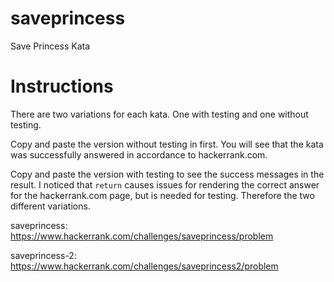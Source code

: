 # saveprincess
Save Princess Kata

# Instructions
There are two variations for each kata. One with testing and one without testing.

Copy and paste the version without testing in first. You will see that the kata was successfully answered in accordance to hackerrank.com.

Copy and paste the version with testing to see the success messages in the result. I noticed that `return` causes issues for rendering the correct answer for the hackerrank.com page, but is needed for testing. Therefore the two different variations.


saveprincess: https://www.hackerrank.com/challenges/saveprincess/problem

saveprincess-2: https://www.hackerrank.com/challenges/saveprincess2/problem
